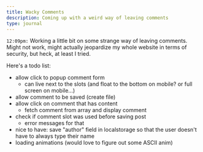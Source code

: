 ```yaml
---
title: Wacky Comments
description: Coming up with a weird way of leaving comments
type: journal
---
```


`12:09pm:` Working a little bit on some strange way of leaving comments. Might not work, might actually jeopardize my whole website in terms of security, but heck, at least I tried.

Here's a todo list:

- allow click to popup comment form
	- can live next to the slots (and float to the bottom on mobile? or full screen on mobile...)
- allow comment to be saved (create file)
- allow click on comment that has content
	- fetch comment from array and display comment
- check if comment slot was used before saving post
	- error messages for that
- nice to have: save "author" field in localstorage so that the user doesn't have to always type their name
- loading animations (would love to figure out some ASCII anim)